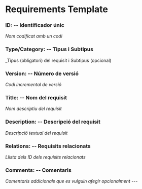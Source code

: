 # Requirements Template

### ID: -- Identificador únic

_Nom codificat amb un codi_ 

### Type/Category: -- Tipus i Subtipus

_Tipus (obligatori) del requisit i Subtipus (opcional) 

### Version: -- Número de versió

_Codi incremental de versió_ 

### Title: -- Nom del requisit

_Nom descriptiu del requisit_ 

### Description: -- Descripció del requisit

_Descripció textual del requisit_ 

### Relations: -- Requisits relacionats

_Llista dels ID dels requisits relacionats_ 

### Comments: -- Comentaris

_Comentaris addicionals que es vulguin afegir opcionalment_ ---
